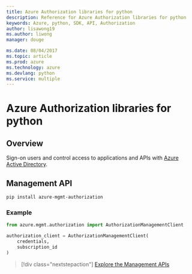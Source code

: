 ```yaml
---
title: Azure Authorization libraries for python
description: Reference for Azure Authorization libraries for python
keywords: Azure, python, SDK, API, Authorization
author: lisawong19
ms.author: liwong
manager: douge

ms.date: 08/04/2017
ms.topic: article
ms.prod: azure
ms.technology: azure
ms.devlang: python
ms.service: multiple
---
```


# Azure Authorization libraries for python

## Overview 
Sign-on users and control access to applications and APIs with [Azure Active Directory](/azure/active-directory/active-directory-whatis).

## Management API

```bash
pip install azure-mgmt-authorization
```
### Example
```python
from azure.mgmt.authorization import AuthorizationManagementClient

authorization_client = AuthorizationManagementClient(
    credentials,
    subscription_id
)
```

> [!div class="nextstepaction"]
> [Explore the Management APIs](/python/api/overview/azure/authorization/managementlibrary)